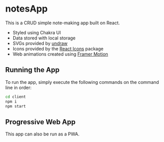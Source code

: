 # notesApp

This is a CRUD simple note-making app built on React.

- Styled using Chakra UI
- Data stored with local storage
- SVGs provided by [undraw](https://undraw.co/)
- Icons provided by the [React Icons](https://react-icons.github.io/react-icons/) package
- Web animations created using [Framer Motion](https://www.framer.com/motion/)

## Running the App

To run the app, simply execute the following commands on the command line in order:

```sh
cd client
npm i
npm start
```

## Progressive Web App

This app can also be run as a PWA.
